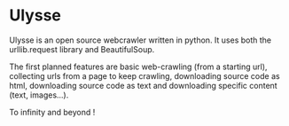 # Ulysse

Ulysse is an open source webcrawler written in python.
It uses both the urllib.request library and BeautifulSoup.

The first planned features are basic web-crawling (from a starting url), collecting urls from a page to keep crawling, downloading source code as html, downloading source code as text and downloading specific content (text, images...).

To infinity and beyond !
